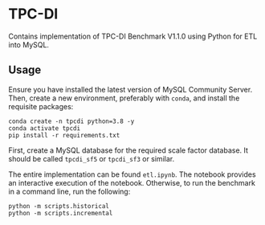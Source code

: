 # TPC-DI

Contains implementation of TPC-DI Benchmark V1.1.0 using Python for ETL into MySQL.

## Usage

Ensure you have installed the latest version of MySQL Community Server. Then, create a new environment, preferably with `conda`, and install the requisite packages: 

    conda create -n tpcdi python=3.8 -y
    conda activate tpcdi
    pip install -r requirements.txt

First, create a MySQL database for the required scale factor database. It should be called `tpcdi_sf5` or `tpcdi_sf3` or similar. 

The entire implementation can be found `etl.ipynb`. The notebook provides an interactive execution of the notebook. Otherwise, to run the benchmark in a command line, run the following:

    python -m scripts.historical
    python -m scripts.incremental
